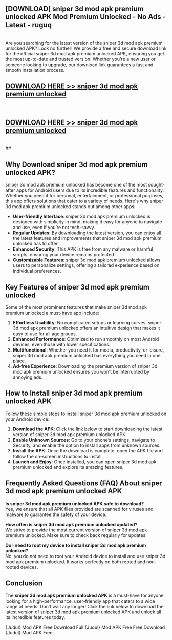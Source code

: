 ## [DOWNLOAD] sniper 3d mod apk premium unlocked APK Mod  Premium Unlocked - No Ads - Latest - ruguq <br>
<br>
Are you searching for the latest version of the sniper 3d mod apk premium unlocked APK? Look no further! We provide a free and secure download link for the official sniper 3d mod apk premium unlocked APK, ensuring you get the most up-to-date and trusted version. Whether you're a new user or someone looking to upgrade, our download link guarantees a fast and smooth installation process.


## [DOWNLOAD HERE >> sniper 3d mod apk premium unlocked](http://leaked.freeplayer.one?title=sniper_3d_mod_apk_premium_unlocked&ref=06)
  <br>

## [DOWNLOAD HERE >> sniper 3d mod apk premium unlocked](http://leaked.freeplayer.one?title=sniper_3d_mod_apk_premium_unlocked&ref=06)
  <br>
  ##



## Why Download sniper 3d mod apk premium unlocked APK?

sniper 3d mod apk premium unlocked has become one of the most sought-after apps for Android users due to its incredible features and functionality. Whether you need it for personal, entertainment, or professional purposes, this app offers solutions that cater to a variety of needs. Here's why sniper 3d mod apk premium unlocked stands out among other apps:

- **User-friendly Interface**: sniper 3d mod apk premium unlocked is designed with simplicity in mind, making it easy for anyone to navigate and use, even if you’re not tech-savvy.
- **Regular Updates**: By downloading the latest version, you can enjoy all the latest features and improvements that sniper 3d mod apk premium unlocked has to offer.
- **Enhanced Security**: This APK is free from any malware or harmful scripts, ensuring your device remains protected.
- **Customizable Features**: sniper 3d mod apk premium unlocked allows users to personalize settings, offering a tailored experience based on individual preferences.

## Key Features of sniper 3d mod apk premium unlocked

Some of the most prominent features that make sniper 3d mod apk premium unlocked a must-have app include:

1. **Effortless Usability**: No complicated setups or learning curves. sniper 3d mod apk premium unlocked offers an intuitive design that makes it easy to use for all age groups.
2. **Enhanced Performance**: Optimized to run smoothly on most Android devices, even those with lower specifications.
3. **Multifunctional**: Whether you need it for media, productivity, or leisure, sniper 3d mod apk premium unlocked has everything you need in one place.
4. **Ad-free Experience**: Downloading the premium version of sniper 3d mod apk premium unlocked ensures you won’t be interrupted by annoying ads.

## How to Install sniper 3d mod apk premium unlocked APK

Follow these simple steps to install sniper 3d mod apk premium unlocked on your Android device:

1. **Download the APK**: Click the link below to start downloading the latest version of sniper 3d mod apk premium unlocked APK.
2. **Enable Unknown Sources**: Go to your phone’s settings, navigate to Security, and enable the option to install apps from unknown sources.
3. **Install the APK**: Once the download is complete, open the APK file and follow the on-screen instructions to install.
4. **Launch and Enjoy**: Once installed, you can open sniper 3d mod apk premium unlocked and explore its amazing features.

## Frequently Asked Questions (FAQ) About sniper 3d mod apk premium unlocked APK

**Is sniper 3d mod apk premium unlocked APK safe to download?**  
Yes, we ensure that all APK files provided are scanned for viruses and malware to guarantee the safety of your device.

**How often is sniper 3d mod apk premium unlocked updated?**  
We strive to provide the most current version of sniper 3d mod apk premium unlocked. Make sure to check back regularly for updates.

**Do I need to root my device to install sniper 3d mod apk premium unlocked?**  
No, you do not need to root your Android device to install and use sniper 3d mod apk premium unlocked. It works perfectly on both rooted and non-rooted devices.

## Conclusion

The **sniper 3d mod apk premium unlocked APK** is a must-have for anyone looking for a high-performance, user-friendly app that caters to a wide range of needs. Don’t wait any longer! Click the link below to download the latest version of sniper 3d mod apk premium unlocked APK and unlock all its incredible features today.

{Judul} Mod APK Free
Download Full {Judul} Mod APK Free
Free Download {Judul} Mod APK Free

